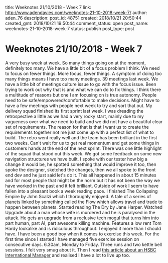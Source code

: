 title: Weeknotes 21/10/2018 - Week 7
link: http://www.adendavies.com/weeknotes-21-10-2018-week-7/
author: aden_76
description: 
post_id: 48751
created: 2018/10/21 20:50:44
created_gmt: 2018/10/21 19:50:44
comment_status: open
post_name: weeknotes-21-10-2018-week-7
status: publish
post_type: post

# Weeknotes 21/10/2018 - Week 7

A very busy week at week. So many things going on at the moment, definitely too many. We have a little bit of a focus problem I think. We need to focus on fewer things. More focus, fewer things. A symptom of doing too many things means I have too many meetings. 39 meetings last week. We have a little bit of meetings culture issue to go with the focus issue. Been trying to work out why that is and what we can do to fix things. I think there a multitude of reasons but one I am focusing on is true autonomy. People need to be safe/empowered/comfortable to make decisions. Might have to have a few meetings with people next week to try and sort that out. My delivery squad finished its first sprint last week. I was dreading the retrospective a little as we had a very rocky start, mainly due to my vagueness over what we need to build and we did not have a beautiful clear set of requirements. The reason for that is that I want us to create the requirements together not me just come up with a perfect list of what to build. The retro went really well and the team has been brilliant in the first two weeks. Can't wait for us to get real momentum and get some things in customers hands at the end of the next sprint. There was one little highlight of the squad that stood out this week. We got some feedback on some new navigation structures we have built. I spoke with our tester how big a change it would be, he spotted something that would improve it too, then spoke the designer, sketched the changes, then we all spoke to the front end dev and he just said let's do it. This all happened in about 15 minutes and for most people that might be the norm but it has not been the way we have worked in the past and it felt brilliant. Outside of work I seem to have fallen into a pleasant book a week reading pace. I finished The Collapsing Empire by John Scalzi which I thoroughly enjoyed. A tale of a series of planets linked by something called the Flow which allows travel and trade to happen between planets. Started reading The Dry by Jane Harper. Watched Upgrade about a man whose wife is murdered and he is paralysed in the attack. He gets an upgrade from a reclusive tech mogul that turns him into part human, part AI, part awesome killing machine. Features a low rent Tom Hardy lookalike and is ridiculous throughout. I enjoyed it more than I should have. I have been a good boy when it comes to exercise this week. For the first time since I started I have managed five exercise session on consecutive days. 6.30am, Monday to Friday. Three runs and two kettle bell sessions. I felt very smug about it. Then I read [this article about an HSBC International Manager](http://uk.businessinsider.com/a-day-in-the-life-of-hsbc-executive-melania-edwards-2018-10) and realised I have a lot to live up too.